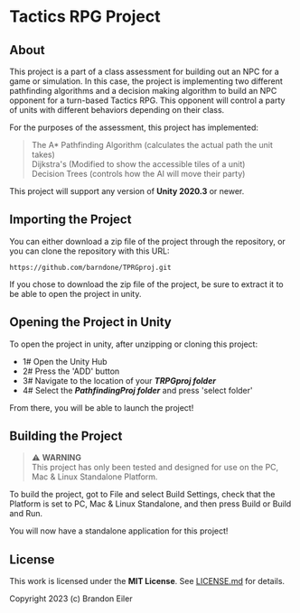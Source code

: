 # Tactics RPG Project  

## About

This project is a part of a class assessment for building out an NPC for a game or simulation. In this case, the project is implementing two different pathfinding algorithms and a decision making algorithm to build an NPC opponent for a turn-based Tactics RPG. This opponent will control a party of units with different behaviors depending on their class.

For the purposes of the assessment, this project has implemented:
>The A* Pathfinding Algorithm (calculates the actual path the unit takes)  
>Dijkstra's (Modified to show the accessible tiles of a unit)  
>Decision Trees (controls how the AI will move their party)  

This project will support any version of **Unity 2020.3** or newer.

## Importing the Project  

You can either download a zip file of the project through the repository, or you can clone the repository with this URL:  
```text
https://github.com/barndone/TPRGproj.git
```

If you chose to download the zip file of the project, be sure to extract it to be able to open the project in unity.

## Opening the Project in Unity

To open the project in unity, after unzipping or cloning this project:  
* 1# Open the Unity Hub  
* 2# Press the 'ADD' button  
* 3# Navigate to the location of your ***TRPGproj folder***  
* 4# Select the ***PathfindingProj folder*** and press 'select folder'  

From there, you will be able to launch the project!

## Building the Project  

> :warning: **WARNING**  
> This project has only been tested and designed for use on the PC, Mac & Linux Standalone Platform.  

To build the project, got to File and select Build Settings, check that the Platform is set to PC, Mac & Linux Standalone, and then press Build or Build and Run.

You will now have a standalone application for this project!

## License

This work is licensed under the **MIT License**. See [LICENSE.md](LICENSE.md) for details.

Copyright 2023 (c) Brandon Eiler
